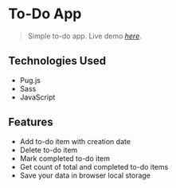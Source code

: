 # To-Do App
> Simple to-do app.
> Live demo [_here_](https://bre.is/4LMHNtkb).
## Technologies Used
- Pug.js
- Sass
- JavaScript
## Features
- Add to-do item with creation date
- Delete to-do item
- Mark completed to-do item
- Get count of total and completed to-do items
- Save your data in browser local storage